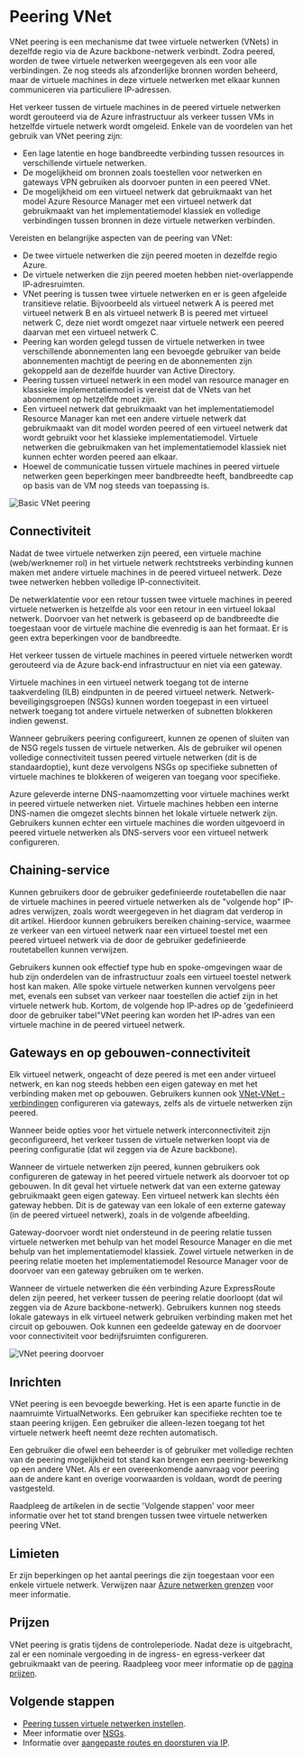 
<properties
   pageTitle="Azure virtueel netwerk peering | Microsoft Azure"
   description="Meer informatie over peering in Azure VNet."
   services="virtual-network"
   documentationCenter="na"
   authors="NarayanAnnamalai"
   manager="jefco"
   editor="tysonn" />
<tags
   ms.service="virtual-network"
   ms.devlang="na"
   ms.topic="get-started-article"
   ms.tgt_pltfrm="na"
   ms.workload="infrastructure-services"
   ms.date="10/17/2016"
   ms.author="narayan" />

# <a name="vnet-peering"></a>Peering VNet

VNet peering is een mechanisme dat twee virtuele netwerken (VNets) in dezelfde regio via de Azure backbone-netwerk verbindt. Zodra peered, worden de twee virtuele netwerken weergegeven als een voor alle verbindingen. Ze nog steeds als afzonderlijke bronnen worden beheerd, maar de virtuele machines in deze virtuele netwerken met elkaar kunnen communiceren via particuliere IP-adressen.

Het verkeer tussen de virtuele machines in de peered virtuele netwerken wordt gerouteerd via de Azure infrastructuur als verkeer tussen VMs in hetzelfde virtuele netwerk wordt omgeleid. Enkele van de voordelen van het gebruik van VNet peering zijn:

- Een lage latentie en hoge bandbreedte verbinding tussen resources in verschillende virtuele netwerken.
- De mogelijkheid om bronnen zoals toestellen voor netwerken en gateways VPN gebruiken als doorvoer punten in een peered VNet.
- De mogelijkheid om een virtueel netwerk dat gebruikmaakt van het model Azure Resource Manager met een virtueel netwerk dat gebruikmaakt van het implementatiemodel klassiek en volledige verbindingen tussen bronnen in deze virtuele netwerken verbinden.

Vereisten en belangrijke aspecten van de peering van VNet:

- De twee virtuele netwerken die zijn peered moeten in dezelfde regio Azure.
- De virtuele netwerken die zijn peered moeten hebben niet-overlappende IP-adresruimten.
- VNet peering is tussen twee virtuele netwerken en er is geen afgeleide transitieve relatie. Bijvoorbeeld als virtueel netwerk A is peered met virtueel netwerk B en als virtueel netwerk B is peered met virtueel netwerk C, deze niet wordt omgezet naar virtuele netwerk een peered daarvan met een virtueel netwerk C.
- Peering kan worden gelegd tussen de virtuele netwerken in twee verschillende abonnementen lang een bevoegde gebruiker van beide abonnementen machtigt de peering en de abonnementen zijn gekoppeld aan de dezelfde huurder van Active Directory. 
- Peering tussen virtueel netwerk in een model van resource manager en klassieke implementatiemodel is vereist dat de VNets van het abonnement op hetzelfde moet zijn.
- Een virtueel netwerk dat gebruikmaakt van het implementatiemodel Resource Manager kan met een andere virtuele netwerk dat gebruikmaakt van dit model worden peered of een virtueel netwerk dat wordt gebruikt voor het klassieke implementatiemodel. Virtuele netwerken die gebruikmaken van het implementatiemodel klassiek niet kunnen echter worden peered aan elkaar.
- Hoewel de communicatie tussen virtuele machines in peered virtuele netwerken geen beperkingen meer bandbreedte heeft, bandbreedte cap op basis van de VM nog steeds van toepassing is.


![Basic VNet peering](./media/virtual-networks-peering-overview/figure01.png)

## <a name="connectivity"></a>Connectiviteit
Nadat de twee virtuele netwerken zijn peered, een virtuele machine (web/werknemer rol) in het virtuele netwerk rechtstreeks verbinding kunnen maken met andere virtuele machines in de peered virtueel netwerk. Deze twee netwerken hebben volledige IP-connectiviteit.

De netwerklatentie voor een retour tussen twee virtuele machines in peered virtuele netwerken is hetzelfde als voor een retour in een virtueel lokaal netwerk. Doorvoer van het netwerk is gebaseerd op de bandbreedte die toegestaan voor de virtuele machine die evenredig is aan het formaat. Er is geen extra beperkingen voor de bandbreedte.

Het verkeer tussen de virtuele machines in peered virtuele netwerken wordt gerouteerd via de Azure back-end infrastructuur en niet via een gateway.

Virtuele machines in een virtueel netwerk toegang tot de interne taakverdeling (ILB) eindpunten in de peered virtueel netwerk. Netwerk-beveiligingsgroepen (NSGs) kunnen worden toegepast in een virtueel netwerk toegang tot andere virtuele netwerken of subnetten blokkeren indien gewenst.

Wanneer gebruikers peering configureert, kunnen ze openen of sluiten van de NSG regels tussen de virtuele netwerken. Als de gebruiker wil openen volledige connectiviteit tussen peered virtuele netwerken (dit is de standaardoptie), kunt deze vervolgens NSGs op specifieke subnetten of virtuele machines te blokkeren of weigeren van toegang voor specifieke.

Azure geleverde interne DNS-naamomzetting voor virtuele machines werkt in peered virtuele netwerken niet. Virtuele machines hebben een interne DNS-namen die omgezet slechts binnen het lokale virtuele netwerk zijn. Gebruikers kunnen echter een virtuele machines die worden uitgevoerd in peered virtuele netwerken als DNS-servers voor een virtueel netwerk configureren.

## <a name="service-chaining"></a>Chaining-service
Kunnen gebruikers door de gebruiker gedefinieerde routetabellen die naar de virtuele machines in peered virtuele netwerken als de "volgende hop" IP-adres verwijzen, zoals wordt weergegeven in het diagram dat verderop in dit artikel. Hierdoor kunnen gebruikers bereiken chaining-service, waarmee ze verkeer van een virtueel netwerk naar een virtueel toestel met een peered virtueel netwerk via de door de gebruiker gedefinieerde routetabellen kunnen verwijzen.

Gebruikers kunnen ook effectief type hub en spoke-omgevingen waar de hub zijn onderdelen van de infrastructuur zoals een virtueel toestel netwerk host kan maken. Alle spoke virtuele netwerken kunnen vervolgens peer met, evenals een subset van verkeer naar toestellen die actief zijn in het virtuele netwerk hub. Kortom, de volgende hop IP-adres op de 'gedefinieerd door de gebruiker tabel"VNet peering kan worden het IP-adres van een virtuele machine in de peered virtueel netwerk.

## <a name="gateways-and-on-premises-connectivity"></a>Gateways en op gebouwen-connectiviteit
Elk virtueel netwerk, ongeacht of deze peered is met een ander virtueel netwerk, en kan nog steeds hebben een eigen gateway en met het verbinding maken met op gebouwen. Gebruikers kunnen ook [VNet-VNet - verbindingen](../vpn-gateway/vpn-gateway-vnet-vnet-rm-ps.md) configureren via gateways, zelfs als de virtuele netwerken zijn peered.

Wanneer beide opties voor het virtuele netwerk interconnectiviteit zijn geconfigureerd, het verkeer tussen de virtuele netwerken loopt via de peering configuratie (dat wil zeggen via de Azure backbone).

Wanneer de virtuele netwerken zijn peered, kunnen gebruikers ook configureren de gateway in het peered virtuele netwerk als doorvoer tot op gebouwen. In dit geval het virtuele netwerk dat van een externe gateway gebruikmaakt geen eigen gateway. Een virtueel netwerk kan slechts één gateway hebben. Dit is de gateway van een lokale of een externe gateway (in de peered virtueel netwerk), zoals in de volgende afbeelding.

Gateway-doorvoer wordt niet ondersteund in de peering relatie tussen virtuele netwerken met behulp van het model Resource Manager en die met behulp van het implementatiemodel klassiek. Zowel virtuele netwerken in de peering relatie moeten het implementatiemodel Resource Manager voor de doorvoer van een gateway gebruiken om te werken.

Wanneer de virtuele netwerken die één verbinding Azure ExpressRoute delen zijn peered, het verkeer tussen de peering relatie doorloopt (dat wil zeggen via de Azure backbone-netwerk). Gebruikers kunnen nog steeds lokale gateways in elk virtueel netwerk gebruiken verbinding maken met het circuit op gebouwen. Ook kunnen een gedeelde gateway en de doorvoer voor connectiviteit voor bedrijfsruimten configureren.

![VNet peering doorvoer](./media/virtual-networks-peering-overview/figure02.png)

## <a name="provisioning"></a>Inrichten
VNet peering is een bevoegde bewerking. Het is een aparte functie in de naamruimte VirtualNetworks. Een gebruiker kan specifieke rechten toe te staan peering krijgen. Een gebruiker die alleen-lezen toegang tot het virtuele netwerk heeft neemt deze rechten automatisch.

Een gebruiker die ofwel een beheerder is of gebruiker met volledige rechten van de peering mogelijkheid tot stand kan brengen een peering-bewerking op een andere VNet. Als er een overeenkomende aanvraag voor peering aan de andere kant en overige voorwaarden is voldaan, wordt de peering vastgesteld.

Raadpleeg de artikelen in de sectie 'Volgende stappen' voor meer informatie over het tot stand brengen tussen twee virtuele netwerken peering VNet.

## <a name="limits"></a>Limieten
Er zijn beperkingen op het aantal peerings die zijn toegestaan voor een enkele virtuele netwerk. Verwijzen naar [Azure netwerken grenzen](../azure-subscription-service-limits.md#networking-limits) voor meer informatie.

## <a name="pricing"></a>Prijzen
VNet peering is gratis tijdens de controleperiode. Nadat deze is uitgebracht, zal er een nominale vergoeding in de ingress- en egress-verkeer dat gebruikmaakt van de peering. Raadpleeg voor meer informatie op de [pagina prijzen](https://azure.microsoft.com/pricing/details/virtual-network).


## <a name="next-steps"></a>Volgende stappen
- [Peering tussen virtuele netwerken instellen](virtual-networks-create-vnetpeering-arm-portal.md).
- Meer informatie over [NSGs](virtual-networks-nsg.md).
- Informatie over [aangepaste routes en doorsturen via IP](virtual-networks-udr-overview.md).
